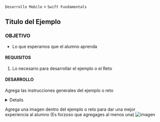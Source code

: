 

`Desarrollo Mobile` > `Swift Fundamentals`

## Titulo del Ejemplo

### OBJETIVO

- Lo que esperamos que el alumno aprenda

#### REQUISITOS

1. Lo necesario para desarrollar el ejemplo o el Reto

#### DESARROLLO

Agrega las instrucciones generales del ejemplo o reto

<details>

        <summary>Solucion</summary>
        <p> Agrega aqui la solucion</p>
        <p>Recuerda! escribe cada paso para desarrollar la solución del ejemplo o reto </p>
</details>

Agrega una imagen dentro del ejemplo o reto para dar una mejor experiencia al alumno (Es forzoso que agregages al menos una) ![imagen](https://picsum.photos/200/300)


